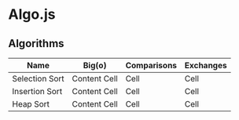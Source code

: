 # Algo.js

## Algorithms
| Name  | Big(o) |Comparisons | Exchanges|
| ------------- | ------------- | ---------| --------|
| Selection Sort  | Content Cell  | Cell | Cell |
| Insertion Sort  | Content Cell  | Cell | Cell|
| Heap Sort  | Content Cell  | Cell | Cell|
